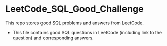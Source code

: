 # LeetCode_SQL_Good_Challenge
This repo stores good SQL problems and answers from LeetCode.

- This file contains good SQL questions in LeetCode (including link to the question) and corresponding answers.
